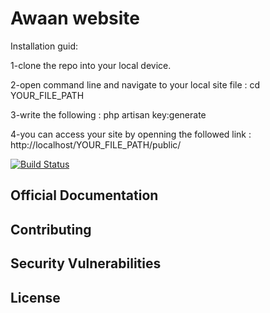 # Awaan website
Installation guid:

1-clone the repo into your local device.

2-open command line and navigate to your local site file : cd YOUR_FILE_PATH

3-write the following : php artisan key:generate

4-you can access your site by openning the followed link : http://localhost/YOUR_FILE_PATH/public/

[![Build Status](https://travis-ci.org/dotcomlb/awaan.svg)](https://travis-ci.org/dotcomlb/awaan)


## Official Documentation


## Contributing


## Security Vulnerabilities


## License

